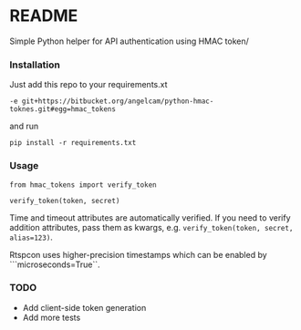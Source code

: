 # README #

Simple Python helper for API authentication using HMAC token/

### Installation ###

Just add this repo to your requirements.xt

```
-e git+https://bitbucket.org/angelcam/python-hmac-toknes.git#egg=hmac_tokens
```

and run

```
pip install -r requirements.txt
```

### Usage ###

```
from hmac_tokens import verify_token

verify_token(token, secret)
```

Time and timeout attributes are automatically verified. If you need to verify addition attributes, pass them as kwargs, e.g. ```verify_token(token, secret, alias=123)```.

Rtspcon uses higher-precision timestamps which can be enabled by ```microseconds=True``.

### TODO ###

* Add client-side token generation
* Add more tests
